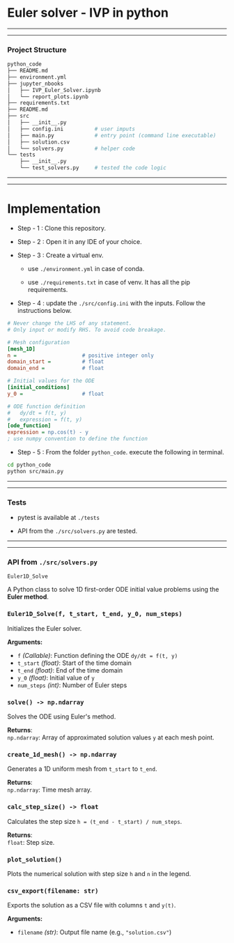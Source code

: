 # Euler solver - IVP in python
---
---
### Project Structure

```bash
python_code
├── README.md
├── environment.yml
├── jupyter_nbooks          
│   ├── IVP_Euler_Solver.ipynb
│   └── report_plots.ipynb   
├── requirements.txt
├── README.md
├── src
│   ├── __init__.py
│   ├── config.ini          # user imputs
│   ├── main.py             # entry point (command line executable)
│   ├── solution.csv
│   └── solvers.py          # helper code
└── tests
    ├── __init__.py
    └── test_solvers.py     # tested the code logic
```
---
---
# Implementation

- Step - 1 : Clone this repository.

- Step - 2 : Open it in any IDE of your choice.
- Step - 3 : Create a virtual env.
    - use ```./environment.yml``` in case of conda.

    - use ```./requirements.txt``` in case of venv. It has all the pip requirements.

- Step - 4 : update the ```./src/config.ini``` with the inputs. Follow the instructions below.
``` ini
# Never change the LHS of any statement.
# Only input or modify RHS. To avoid code breakage.

# Mesh configuration
[mesh_1D]
n =                     # positive integer only
domain_start =          # float
domain_end =            # float 

# Initial values for the ODE
[initial_conditions]
y_0 =                   # float

# ODE function definition
#   dy/dt = f(t, y)
#   expression = f(t, y)
[ode_function]
expression = np.cos(t) - y  
; use numpy convention to define the function
```

- Step - 5 : From the folder ```python_code```. execute the following in terminal.
```bash
cd python_code
python src/main.py
```
---
---
### Tests

- pytest is available at ```./tests```

- API from the ```./src/solvers.py``` are tested.

---
---
### API from ```./src/solvers.py```
`Euler1D_Solve`

A Python class to solve 1D first-order ODE initial value problems using the **Euler method**.



### `Euler1D_Solve(f, t_start, t_end, y_0, num_steps)`
Initializes the Euler solver.

**Arguments:**
- `f` *(Callable)*: Function defining the ODE `dy/dt = f(t, y)`
- `t_start` *(float)*: Start of the time domain
- `t_end` *(float)*: End of the time domain
- `y_0` *(float)*: Initial value of `y`
- `num_steps` *(int)*: Number of Euler steps



### `solve() -> np.ndarray`
Solves the ODE using Euler's method.

**Returns**:  
`np.ndarray`: Array of approximated solution values `y` at each mesh point.



### `create_1d_mesh() -> np.ndarray`
Generates a 1D uniform mesh from `t_start` to `t_end`.

**Returns**:  
`np.ndarray`: Time mesh array.



### `calc_step_size() -> float`
Calculates the step size `h = (t_end - t_start) / num_steps`.

**Returns**:  
`float`: Step size.



### `plot_solution()`
Plots the numerical solution with step size `h` and `n` in the legend.



### `csv_export(filename: str)`
Exports the solution as a CSV file with columns `t` and `y(t)`.

**Arguments:**
- `filename` *(str)*: Output file name (e.g., `"solution.csv"`)